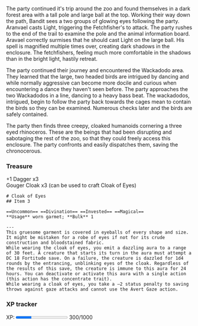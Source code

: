 The party continued it's trip around the zoo and found themselves in a dark forest area with a tall pole and large ball at the top.  Working their way down the path, Bandit sees a two groups of glowing eyes following the party.  Aranvael casts Light, triggering the Fetchfisher's to attack.  The party rushes to the end of the trail to examine the pole and the animal information board.  Aravael correctly surmises that he should cast Light on the large ball.  His spell is magnified multiple times over, creating dark shadows in the enclosure.  The fetchfishers, feeling much more comfortable in the shadows than in the bright light, hastily retreat.

The party continued their journey and encountered the Wackadodo area.  They learned that the large, two headed birds are intrigued by dancing and while normally aggressive can become more docile and curious when encountering a dance they haven't seen before.  The party approaches the two Wackadodos in a line, dancing to a heavy bass beat.  The wackadodos, intrigued, begin to follow the party back towards the cages mean to contain the birds so they can be examined. Numerous checks later and the birds are safely contained.

The party then finds three creepy, cloaked humanoids cornering a three eyed rhinoceros.  These are the beings that had been disrupting and sabotaging the rest of the zoo, so that they could freely access this enclosure.  The party confronts and easily dispatches them, saving the chronocerous.

### Treasure
+1 Dagger x3  
Gouger Cloak x3 (can be used to craft Cloak of Eyes)  
```pf2e-stats
# Cloak of Eyes
## Item 3

==Uncommon== ==Divination== ==Invested== ==Magical==
**Usage** worn garmet; **Bulk** 1

---
This gruesome garment is covered in eyeballs of every shape and size. It might be mistaken for a robe of eyes if not for its crude construction and bloodstained fabric. 
While wearing the cloak of eyes, you emit a dazzling aura to a range of 30 feet. A creature that starts its turn in the aura must attempt a DC 18 Fortitude save. On a failure, the creature is dazzled for 1d4 rounds by the entrancing, unblinking eyes of the cloak. Regardless of the results of this save, the creature is immune to this aura for 24 hours. You can deactivate or activate this aura with a single action (this action has the concentrate trait). 
While wearing a cloak of eyes, you take a –2 status penalty to saving throws against gaze attacks and cannot use the Avert Gaze action.
```

### XP tracker

XP: <progress max=1000 value=300> </progress> 300/1000


